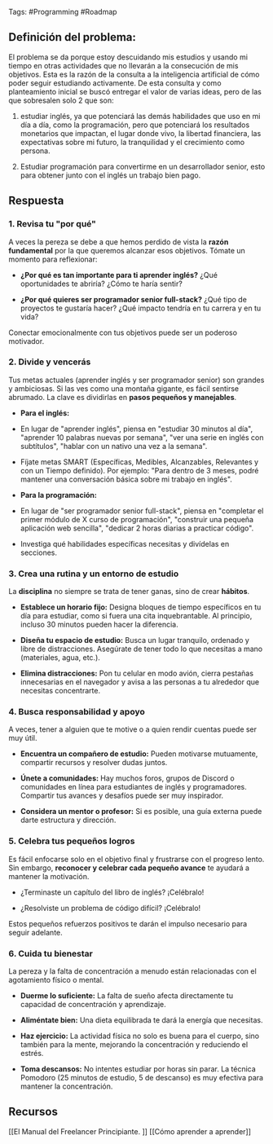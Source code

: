 Tags: #Programming #Roadmap 
## Definición del problema:

El problema se da porque estoy descuidando mis estudios y usando mi tiempo en otras actividades que no llevarán a la consecución de mis objetivos. Esta es la razón de la consulta a la inteligencia artificial de cómo poder seguir estudiando activamente. De esta consulta y como planteamiento inicial se buscó entregar el valor de varias ideas, pero de las que sobresalen solo 2 que son: 

1. estudiar inglés, ya que potenciará las demás habilidades que uso en mi día a día, como la programación, pero que potenciará los resultados monetarios que impactan, el lugar donde vivo, la libertad financiera, las expectativas sobre mi futuro, la tranquilidad y el crecimiento como persona. 

2. Estudiar programación para convertirme en un desarrollador senior, esto para obtener junto con el inglés un trabajo bien pago.
## Respuesta

### 1. Revisa tu "por qué"

A veces la pereza se debe a que hemos perdido de vista la **razón fundamental** por la que queremos alcanzar esos objetivos. Tómate un momento para reflexionar:

- **¿Por qué es tan importante para ti aprender inglés?** ¿Qué oportunidades te abriría? ¿Cómo te haría sentir?

- **¿Por qué quieres ser programador senior full-stack?** ¿Qué tipo de proyectos te gustaría hacer? ¿Qué impacto tendría en tu carrera y en tu vida?


Conectar emocionalmente con tus objetivos puede ser un poderoso motivador.

### 2. Divide y vencerás

Tus metas actuales (aprender inglés y ser programador senior) son grandes y ambiciosas. Si las ves como una montaña gigante, es fácil sentirse abrumado. La clave es dividirlas en **pasos pequeños y manejables**.

- **Para el inglés:**

- En lugar de "aprender inglés", piensa en "estudiar 30 minutos al día", "aprender 10 palabras nuevas por semana", "ver una serie en inglés con subtítulos", "hablar con un nativo una vez a la semana".

- Fíjate metas SMART (Específicas, Medibles, Alcanzables, Relevantes y con un Tiempo definido). Por ejemplo: "Para dentro de 3 meses, podré mantener una conversación básica sobre mi trabajo en inglés".

- **Para la programación:**

- En lugar de "ser programador senior full-stack", piensa en "completar el primer módulo de X curso de programación", "construir una pequeña aplicación web sencilla", "dedicar 2 horas diarias a practicar código".

 - Investiga qué habilidades específicas necesitas y divídelas en secciones.


### 3. Crea una rutina y un entorno de estudio

La **disciplina** no siempre se trata de tener ganas, sino de crear **hábitos**.

- **Establece un horario fijo:** Designa bloques de tiempo específicos en tu día para estudiar, como si fuera una cita inquebrantable. Al principio, incluso 30 minutos pueden hacer la diferencia.

- **Diseña tu espacio de estudio:** Busca un lugar tranquilo, ordenado y libre de distracciones. Asegúrate de tener todo lo que necesitas a mano (materiales, agua, etc.).

- **Elimina distracciones:** Pon tu celular en modo avión, cierra pestañas innecesarias en el navegador y avisa a las personas a tu alrededor que necesitas concentrarte.


### 4. Busca responsabilidad y apoyo

A veces, tener a alguien que te motive o a quien rendir cuentas puede ser muy útil.

- **Encuentra un compañero de estudio:** Pueden motivarse mutuamente, compartir recursos y resolver dudas juntos.

- **Únete a comunidades:** Hay muchos foros, grupos de Discord o comunidades en línea para estudiantes de inglés y programadores. Compartir tus avances y desafíos puede ser muy inspirador.

- **Considera un mentor o profesor:** Si es posible, una guía externa puede darte estructura y dirección.


### 5. Celebra tus pequeños logros

Es fácil enfocarse solo en el objetivo final y frustrarse con el progreso lento. Sin embargo, **reconocer y celebrar cada pequeño avance** te ayudará a mantener la motivación.

- ¿Terminaste un capítulo del libro de inglés? ¡Celébralo!

- ¿Resolviste un problema de código difícil? ¡Celébralo!


Estos pequeños refuerzos positivos te darán el impulso necesario para seguir adelante.

### 6. Cuida tu bienestar

La pereza y la falta de concentración a menudo están relacionadas con el agotamiento físico o mental.

- **Duerme lo suficiente:** La falta de sueño afecta directamente tu capacidad de concentración y aprendizaje.

- **Aliméntate bien:** Una dieta equilibrada te dará la energía que necesitas.

- **Haz ejercicio:** La actividad física no solo es buena para el cuerpo, sino también para la mente, mejorando la concentración y reduciendo el estrés.

- **Toma descansos:** No intentes estudiar por horas sin parar. La técnica Pomodoro (25 minutos de estudio, 5 de descanso) es muy efectiva para mantener la concentración.

## Recursos

[[El Manual del Freelancer Principiante. ]]
[[Cómo aprender a aprender]]
